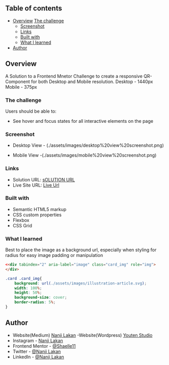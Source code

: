 ## Table of contents

- [Overview](#overview)
[The challenge](#the-challenge)
  - [Screenshot](#screenshot)
  - [Links](#links)
  - [Built with](#built-with)
  - [What I learned](#what-i-learned)
- [Author](#author)

## Overview
A Solution to a Frontend Mnetor Challenge to create a responsive QR-Component for both Desktop and Mobile resolution.
Desktop - 1440px
Mobile - 375px

### The challenge

Users should be able to:

- See hover and focus states for all interactive elements on the page

### Screenshot

- Desktop View - (./assets/images/desktop%20view%20screenshot.png)


- Mobile View -(./assets/images/mobile%20view%20screenshot.png)

### Links

- Solution URL: [sOLUTION URL](https://www.frontendmentor.io/solutions/responsive-blog-card-component-WE-BknDvQF)
- Live Site URL: [Live Url](https://shaelle11.github.io/Blog_card_component/)

### Built with

- Semantic HTML5 markup
- CSS custom properties
- Flexbox
- CSS Grid

### What I learned
Best to place the image as a background url, especially when styling for radius for easy image padding or manipulation
```html
<<div tabindex="2" aria-label="image" class="card_img" role="img">
</div>
```
```css
.card .card_img{
    background: url(./assets/images/illustration-article.svg);
    width: 100%;
    height: 50%;
    background-size: cover;
    border-radius: 5%;
}
```
## Author
- Website(Medium) [Nanji Lakan](https://medium.com/@Youtenstudio)
-Website(Wordpress) [Youten Studio](https://youtenstudio.wordpress.com/)
- Instagram - [Nanji Lakan](https://www.your-site.com)
- Frontend Mentor - [@Shaelle11](https://www.frontendmentor.io/profile/Shaelle11)
- Twitter - [@Nanji Lakan](https://twitter.com/NJamella3)
- LinkedIn - [@Nanji Lakan](https://www.linkedin.com/in/nanji-lakan-theshaelle/)
